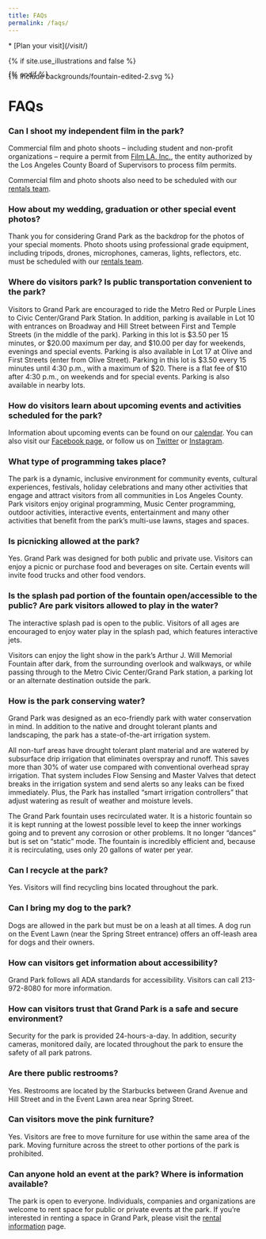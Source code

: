 ```yaml
---
title: FAQs
permalink: /faqs/
---
```


<nav markdown="1">
* [Plan your visit](/visit/)
</nav>

{% if site.use_illustrations and false %}
<style>
.illustration {
  grid-column: -3/-1;
  grid-row: 1/4;
  margin-bottom: -1.5em;
}
.illustration svg {
  height: 15vmax;
  width: auto;
}
main h1,
main > nav:first-child {
  grid-column-end: -4;
}
</style>

<div class="illustration">
{% include backgrounds/fountain-edited-2.svg %}
</div>
{% endif %}

FAQs
====

<main class="lime-light" markdown="1">

### Can I shoot my independent film in the park?

Commercial film and photo shoots – including student and non-profit organizations – require a permit from [Film LA, Inc.](https://www.filmla.com/), the entity authorized by the Los Angeles County Board of Supervisors to process film permits. 

Commercial film and photo shoots also need to be scheduled with our [rentals team](/rent/).

### How about my wedding, graduation or other special event photos?

Thank you for considering Grand Park as the backdrop for the photos of your special moments. Photo shoots using professional grade equipment, including tripods, drones, microphones, cameras, lights, reflectors, etc. must be scheduled with our [rentals team](/rent/).

### Where do visitors park? Is public transportation convenient to the park?

Visitors to Grand Park are encouraged to ride the Metro Red or Purple Lines to Civic Center/Grand Park Station. In addition, parking is available in Lot 10 with entrances on Broadway and Hill Street between First and Temple Streets (in the middle of the park). Parking in this lot is $3.50 per 15 minutes, or $20.00 maximum per day, and $10.00 per day for weekends, evenings and special events. Parking is also available in Lot 17 at Olive and First Streets (enter from Olive Street). Parking in this lot is $3.50 every 15 minutes until 4:30 p.m., with a maximum of $20. There is a flat fee of $10 after 4:30 p.m., on weekends and for special events. Parking is also available in nearby lots.

### How do visitors learn about upcoming events and activities scheduled for the park?

Information about upcoming events can be found on our [calendar](/calendar/). You can also visit our [Facebook page](https://www.facebook.com/grandparklosangeles), or follow us on [Twitter](https://twitter.com/grandpark_la) or [Instagram](https://instagram.com/grandpark_la).

### What type of programming takes place?

The park is a dynamic, inclusive environment for community events, cultural experiences, festivals, holiday celebrations and many other activities that engage and attract visitors from all communities in Los Angeles County. Park visitors enjoy original programming, Music Center programming, outdoor activities, interactive events, entertainment and many other activities that benefit from the park’s multi-use lawns, stages and spaces.

### Is picnicking allowed at the park?

Yes. Grand Park was designed for both public and private use. Visitors can enjoy a picnic or purchase food and beverages on site. Certain events will invite food trucks and other food vendors.

### Is the splash pad portion of the fountain open/accessible to the public? Are park visitors allowed to play in the water?

The interactive splash pad is open to the public. Visitors of all ages are encouraged to enjoy water play in the splash pad, which features interactive jets.  

Visitors can enjoy the light show in the park’s Arthur J. Will Memorial Fountain after dark, from the surrounding overlook and walkways, or while passing through to the Metro Civic Center/Grand Park station, a parking lot or an alternate destination outside the park.

### How is the park conserving water?

Grand Park was designed as an eco-friendly park with water conservation in mind. In addition to the native and drought tolerant plants and landscaping, the park has a state-of-the-art irrigation system.

All non-turf areas have drought tolerant plant material and are watered by subsurface drip irrigation that eliminates overspray and runoff. This saves more than 30% of water use compared with conventional overhead spray irrigation. That system includes Flow Sensing and Master Valves that detect breaks in the irrigation system and send alerts so any leaks can be fixed immediately. Plus, the Park has installed “smart irrigation controllers” that adjust watering as result of weather and moisture levels.

The Grand Park fountain uses recirculated water. It is a historic fountain so it is kept running at the lowest possible level to keep the inner workings going and to prevent any corrosion or other problems. It no longer “dances” but is set on “static” mode. The fountain is incredibly efficient and, because it is recirculating, uses only 20 gallons of water per year.

### Can I recycle at the park?

Yes. Visitors will find recycling bins located throughout the park.

### Can I bring my dog to the park?

Dogs are allowed in the park but must be on a leash at all times. A dog run on the Event Lawn (near the Spring Street entrance) offers an off-leash area for dogs and their owners.

### How can visitors get information about accessibility?

Grand Park follows all ADA standards for accessibility. Visitors can call 213-972-8080 for more information.

### How can visitors trust that Grand Park is a safe and secure environment?

Security for the park is provided 24-hours-a-day. In addition, security cameras, monitored daily, are located throughout the park to ensure the safety of all park patrons.

### Are there public restrooms?

Yes. Restrooms are located by the Starbucks between Grand Avenue and Hill Street and in the Event Lawn area near Spring Street.

### Can visitors move the pink furniture?

Yes. Visitors are free to move furniture for use within the same area of the park. Moving furniture across the street to other portions of the park is prohibited.

### Can anyone hold an event at the park? Where is information available?

The park is open to everyone. Individuals, companies and organizations are welcome to rent space for public or private events at the park. If you’re interested in renting a space in Grand Park, please visit the [rental information](/rent/) page.

</main>

